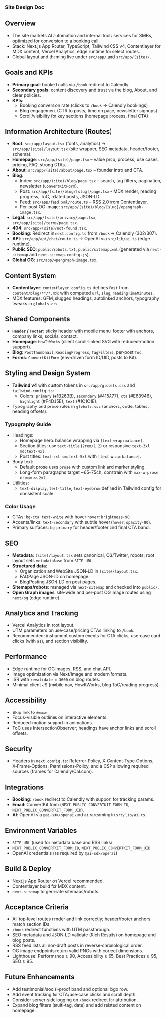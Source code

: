 ### Site Design Doc

## Overview
- The site markets AI automation and internal tools services for SMBs, optimized for conversion to a booking call.
- Stack: Next.js App Router, TypeScript, Tailwind CSS v4, Contentlayer for MDX content, Vercel Analytics, edge runtime for select routes.
- Global layout and theming live under `src/app/` and `src/app/(site)/`.

## Goals and KPIs
- **Primary goal**: booked calls via `/book` redirect to Calendly.
- **Secondary goals**: content discovery and trust via the blog, About, and clear policies.
- **KPIs**:
  - Booking conversion rate (clicks to `/book` → Calendly bookings)
  - Blog engagement (CTR to posts, time on page, newsletter signups)
  - Scroll/visibility for key sections (homepage process, final CTA)

## Information Architecture (Routes)
- **Root**: `src/app/layout.tsx` (fonts, analytics) → `src/app/(site)/layout.tsx` (site wrapper, SEO metadata, header/footer, schema).
- **Homepage**: `src/app/(site)/page.tsx` – value prop, process, use cases, pricing, FAQ, strong CTAs.
- **About**: `src/app/(site)/about/page.tsx` – founder intro and CTA.
- **Blog**:
  - Index: `src/app/(site)/blog/page.tsx` – search, tag filters, pagination, newsletter (`ConvertKitForm`).
  - Post: `src/app/(site)/blog/[slug]/page.tsx` – MDX render, reading progress, ToC, related posts, JSON‑LD.
  - Feed: `src/app/feed.xml/route.ts` – RSS 2.0 from Contentlayer.
  - Per‑post OG image: `src/app/(site)/blog/[slug]/opengraph-image.tsx`.
- **Legal**: `src/app/(site)/privacy/page.tsx`, `src/app/(site)/terms/page.tsx`.
- **404**: `src/app/(site)/not-found.tsx`.
- **Booking**: Redirect in `next.config.ts` from `/book` → Calendly (302/307).
- **API**: `src/app/api/chat/route.ts` → OpenAI via `src/lib/ai.ts` (edge runtime).
- **Public SEO**: `public/robots.txt`, `public/sitemap.xml` (generated via `next-sitemap` and `next-sitemap.config.js`).
- **Global OG**: `src/app/opengraph-image.tsx`.

## Content System
- **Contentlayer**: `contentlayer.config.ts` defines `Post` from `content/blog/**/*.mdx` with computed `url`, `slug`, `readingTimeMinutes`.
- MDX features: GFM, slugged headings, autolinked anchors, typography tweaks in `globals.css`.

## Shared Components
- **`Header` / `Footer`**: sticky header with mobile menu; footer with anchors, company links, socials, contact.
- **Homepage**: `HowItWorks` (client scroll-linked SVG with reduced‑motion support).
- **Blog**: `PostThumbnail`, `ReadingProgress`, `TagFilters`, per‑post `Toc`.
- **Forms**: `ConvertKitForm` (env‑driven form ID/UID, posts to Kit).

## Styling and Design System
- **Tailwind v4** with custom tokens in `src/app/globals.css` and `tailwind.config.ts`:
  - Colors: `primary` (#1B263B), `secondary` (#415A77), `cta` (#E63946), `highlight` (#F4D35E), `text` (#1C1C1E).
- Typography and prose rules in `globals.css` (anchors, code, tables, heading offsets).

### Typography Guide
- Headings:
  - Homepage hero: balance wrapping via `[text-wrap:balance]`.
  - Section titles: use `text-title` (`2rem/1.2`) or responsive `text-3xl md:text-4xl`.
  - Post titles: `text-4xl sm:text-5xl` with `[text-wrap:balance]`.
- Body text:
  - Default prose uses `prose` with custom link and marker styling.
  - Long-form paragraphs target ~65–75ch; constrain with `max-w-prose` or `max-w-2xl`.
- Utilities:
  - `text-display`, `text-title`, `text-eyebrow` defined in Tailwind config for consistent scale.

### Color Usage
- CTAs: `bg-cta text-white` with hover `hover:brightness-90`.
- Accents/links: `text-secondary` with subtle hover (`hover:opacity-80`).
- Primary surfaces: `bg-primary` for header/footer and final CTA band.

## SEO
- **Metadata**: `(site)/layout.tsx` sets canonical, OG/Twitter, robots; root layout sets `metadataBase` from `SITE_URL`.
- **Structured data**:
  - Organization and WebSite JSON‑LD in `(site)/layout.tsx`.
  - FAQPage JSON‑LD on homepage.
  - BlogPosting JSON‑LD on post pages.
- **Sitemaps/robots**: managed via `next-sitemap` and checked into `public/`.
- **Open Graph images**: site‑wide and per‑post OG image routes using `next/og` (edge runtime).

## Analytics and Tracking
- Vercel Analytics in root layout.
- UTM parameters on use‑case/pricing CTAs linking to `/book`.
- Recommended: instrument custom events for CTA clicks, use‑case card clicks (with `a1`), and section visibility.

## Performance
- Edge runtime for OG images, RSS, and chat API.
- Image optimization via Next/Image and modern formats.
- ISR with `revalidate = 3600` on blog routes.
- Minimal client JS (mobile nav, HowItWorks, blog ToC/reading progress).

## Accessibility
- Skip link to `#main`.
- Focus-visible outlines on interactive elements.
- Reduced‑motion support in animations.
- ToC uses IntersectionObserver; headings have anchor links and scroll offsets.

## Security
- Headers in `next.config.ts`: Referrer‑Policy, X‑Content‑Type‑Options, X‑Frame‑Options, Permissions‑Policy, and a CSP allowing required sources (frames for Calendly/Cal.com).

## Integrations
- **Booking**: `/book` redirect to Calendly with support for tracking params.
- **Email**: ConvertKit form (`NEXT_PUBLIC_CONVERTKIT_FORM_ID`, `NEXT_PUBLIC_CONVERTKIT_FORM_UID`).
- **AI**: OpenAI via `@ai-sdk/openai` and `ai` streaming in `src/lib/ai.ts`.

## Environment Variables
- `SITE_URL` (used for metadata base and RSS links)
- `NEXT_PUBLIC_CONVERTKIT_FORM_ID`, `NEXT_PUBLIC_CONVERTKIT_FORM_UID`
- OpenAI credentials (as required by `@ai-sdk/openai`)

## Build & Deploy
- Next.js App Router on Vercel recommended.
- Contentlayer build for MDX content.
- `next-sitemap` to generate sitemaps/robots.

## Acceptance Criteria
- All top‑level routes render and link correctly; header/footer anchors match section IDs.
- `/book` redirect functions with UTM passthrough.
- SEO metadata and JSON‑LD validate (Rich Results) on homepage and blog posts.
- RSS feed lists all non‑draft posts in reverse‑chronological order.
- OG image endpoints return valid PNGs with correct dimensions.
- Lighthouse: Performance ≥ 90, Accessibility ≥ 95, Best Practices ≥ 95, SEO ≥ 95.

## Future Enhancements
- Add testimonial/social‑proof band and optional logo row.
- Add event tracking for CTA/use‑case clicks and scroll depth.
- Consider server‑side logging on `/book` redirect for attribution.
- Expand blog filters (multi‑tag, date) and add related content on homepage.